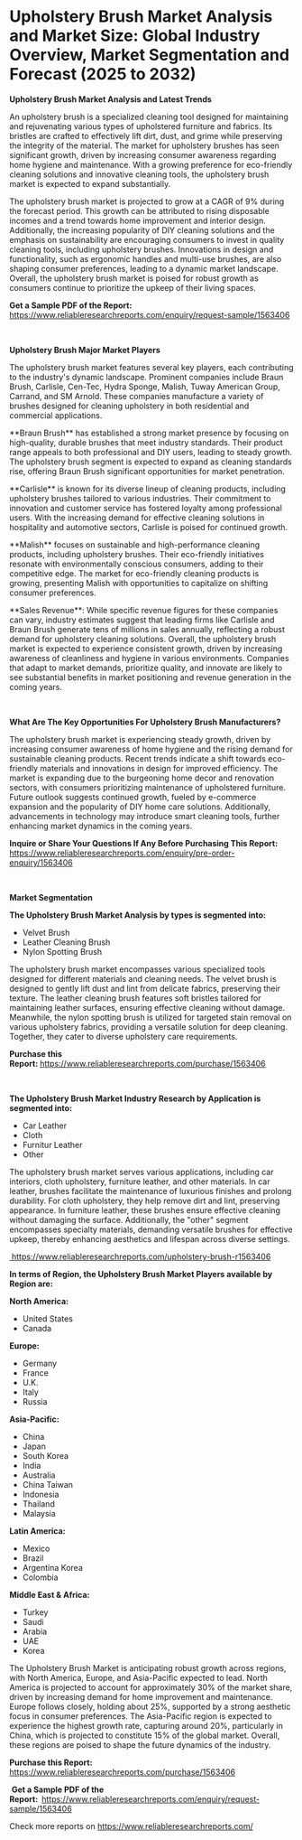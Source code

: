 <p><h1>Upholstery Brush Market Analysis and Market Size: Global Industry Overview, Market Segmentation and Forecast (2025 to 2032)</h1></p><p><strong>Upholstery Brush Market Analysis and Latest Trends</strong></p>
<p><p>An upholstery brush is a specialized cleaning tool designed for maintaining and rejuvenating various types of upholstered furniture and fabrics. Its bristles are crafted to effectively lift dirt, dust, and grime while preserving the integrity of the material. The market for upholstery brushes has seen significant growth, driven by increasing consumer awareness regarding home hygiene and maintenance. With a growing preference for eco-friendly cleaning solutions and innovative cleaning tools, the upholstery brush market is expected to expand substantially.</p><p>The upholstery brush market is projected to grow at a CAGR of 9% during the forecast period. This growth can be attributed to rising disposable incomes and a trend towards home improvement and interior design. Additionally, the increasing popularity of DIY cleaning solutions and the emphasis on sustainability are encouraging consumers to invest in quality cleaning tools, including upholstery brushes. Innovations in design and functionality, such as ergonomic handles and multi-use brushes, are also shaping consumer preferences, leading to a dynamic market landscape. Overall, the upholstery brush market is poised for robust growth as consumers continue to prioritize the upkeep of their living spaces.</p></p>
<p><strong>Get a Sample PDF of the Report:&nbsp;</strong> <a href="https://www.reliableresearchreports.com/enquiry/request-sample/1563406?utm_campaign=2185&utm_medium=2&utm_source=Github&utm_content=ia&utm_term=09022025&utm_id=upholstery-brush">https://www.reliableresearchreports.com/enquiry/request-sample/1563406</a></p>
<p>&nbsp;</p>
<p><strong>Upholstery Brush Major Market Players</strong></p>
<p><p>The upholstery brush market features several key players, each contributing to the industry's dynamic landscape. Prominent companies include Braun Brush, Carlisle, Cen-Tec, Hydra Sponge, Malish, Tuway American Group, Carrand, and SM Arnold. These companies manufacture a variety of brushes designed for cleaning upholstery in both residential and commercial applications.</p><p>**Braun Brush** has established a strong market presence by focusing on high-quality, durable brushes that meet industry standards. Their product range appeals to both professional and DIY users, leading to steady growth. The upholstery brush segment is expected to expand as cleaning standards rise, offering Braun Brush significant opportunities for market penetration.</p><p>**Carlisle** is known for its diverse lineup of cleaning products, including upholstery brushes tailored to various industries. Their commitment to innovation and customer service has fostered loyalty among professional users. With the increasing demand for effective cleaning solutions in hospitality and automotive sectors, Carlisle is poised for continued growth.</p><p>**Malish** focuses on sustainable and high-performance cleaning products, including upholstery brushes. Their eco-friendly initiatives resonate with environmentally conscious consumers, adding to their competitive edge. The market for eco-friendly cleaning products is growing, presenting Malish with opportunities to capitalize on shifting consumer preferences.</p><p>**Sales Revenue**: While specific revenue figures for these companies can vary, industry estimates suggest that leading firms like Carlisle and Braun Brush generate tens of millions in sales annually, reflecting a robust demand for upholstery cleaning solutions. Overall, the upholstery brush market is expected to experience consistent growth, driven by increasing awareness of cleanliness and hygiene in various environments. Companies that adapt to market demands, prioritize quality, and innovate are likely to see substantial benefits in market positioning and revenue generation in the coming years.</p></p>
<p>&nbsp;</p>
<p><strong>What Are The Key Opportunities For Upholstery Brush Manufacturers?</strong></p>
<p><p>The upholstery brush market is experiencing steady growth, driven by increasing consumer awareness of home hygiene and the rising demand for sustainable cleaning products. Recent trends indicate a shift towards eco-friendly materials and innovations in design for improved efficiency. The market is expanding due to the burgeoning home decor and renovation sectors, with consumers prioritizing maintenance of upholstered furniture. Future outlook suggests continued growth, fueled by e-commerce expansion and the popularity of DIY home care solutions. Additionally, advancements in technology may introduce smart cleaning tools, further enhancing market dynamics in the coming years.</p></p>
<p><strong>Inquire or Share Your Questions If Any Before Purchasing This Report:</strong> <a href="https://www.reliableresearchreports.com/enquiry/pre-order-enquiry/1563406?utm_campaign=2185&utm_medium=2&utm_source=Github&utm_content=ia&utm_term=09022025&utm_id=upholstery-brush">https://www.reliableresearchreports.com/enquiry/pre-order-enquiry/1563406</a></p>
<p>&nbsp;</p>
<p><strong>Market Segmentation</strong></p>
<p><strong>The Upholstery Brush Market Analysis by types is segmented into:</strong></p>
<p><ul><li>Velvet Brush</li><li>Leather Cleaning Brush</li><li>Nylon Spotting Brush</li></ul></p>
<p><p>The upholstery brush market encompasses various specialized tools designed for different materials and cleaning needs. The velvet brush is designed to gently lift dust and lint from delicate fabrics, preserving their texture. The leather cleaning brush features soft bristles tailored for maintaining leather surfaces, ensuring effective cleaning without damage. Meanwhile, the nylon spotting brush is utilized for targeted stain removal on various upholstery fabrics, providing a versatile solution for deep cleaning. Together, they cater to diverse upholstery care requirements.</p></p>
<p><strong>Purchase this Report:&nbsp;</strong><a href="https://www.reliableresearchreports.com/purchase/1563406?utm_campaign=2185&utm_medium=2&utm_source=Github&utm_content=ia&utm_term=09022025&utm_id=upholstery-brush">https://www.reliableresearchreports.com/purchase/1563406</a></p>
<p>&nbsp;</p>
<p><strong>The Upholstery Brush Market Industry Research by Application is segmented into:</strong></p>
<p><ul><li>Car Leather</li><li>Cloth</li><li>Furnitur Leather</li><li>Other</li></ul></p>
<p><p>The upholstery brush market serves various applications, including car interiors, cloth upholstery, furniture leather, and other materials. In car leather, brushes facilitate the maintenance of luxurious finishes and prolong durability. For cloth upholstery, they help remove dirt and lint, preserving appearance. In furniture leather, these brushes ensure effective cleaning without damaging the surface. Additionally, the "other" segment encompasses specialty materials, demanding versatile brushes for effective upkeep, thereby enhancing aesthetics and lifespan across diverse settings.</p></p>
<p><a href="https://www.reliableresearchreports.com/upholstery-brush-r1563406?utm_campaign=2185&utm_medium=2&utm_source=Github&utm_content=ia&utm_term=09022025&utm_id=upholstery-brush">&nbsp;https://www.reliableresearchreports.com/upholstery-brush-r1563406</a></p>
<p><strong>In terms of Region, the Upholstery Brush Market Players available by Region are:</strong></p>
<p>
    <p> <strong> North America: </strong>
        <ul>
            <li>United States</li>
            <li>Canada</li>
        </ul>
        </p> 
    <p> <strong> Europe: </strong>
        <ul>
            <li>Germany</li>
            <li>France</li>
            <li>U.K.</li>
            <li>Italy</li>
            <li>Russia</li>
        </ul>
        </p> 
    <p> <strong> Asia-Pacific: </strong>
        <ul>
            <li>China</li>
            <li>Japan</li>
            <li>South Korea</li>
            <li>India</li>
            <li>Australia</li>
            <li>China Taiwan</li>
            <li>Indonesia</li>
            <li>Thailand</li>
            <li>Malaysia</li>
        </ul>
        </p> 
    <p> <strong> Latin America: </strong>
        <ul>
            <li>Mexico</li>
            <li>Brazil</li>
            <li>Argentina Korea</li>
            <li>Colombia</li>
        </ul>
        </p> 
    <p> <strong> Middle East & Africa: </strong>
        <ul>
            <li>Turkey</li>
            <li>Saudi</li>
            <li>Arabia</li>
            <li>UAE</li>
            <li>Korea</li>
        </ul>
    </p>
    </p>
<p><p>The Upholstery Brush Market is anticipating robust growth across regions, with North America, Europe, and Asia-Pacific expected to lead. North America is projected to account for approximately 30% of the market share, driven by increasing demand for home improvement and maintenance. Europe follows closely, holding about 25%, supported by a strong aesthetic focus in consumer preferences. The Asia-Pacific region is expected to experience the highest growth rate, capturing around 20%, particularly in China, which is projected to constitute 15% of the global market. Overall, these regions are poised to shape the future dynamics of the industry.</p></p>
<p><strong>Purchase this Report: </strong><a href="https://www.reliableresearchreports.com/purchase/1563406?utm_campaign=2185&utm_medium=2&utm_source=Github&utm_content=ia&utm_term=09022025&utm_id=upholstery-brush">https://www.reliableresearchreports.com/purchase/1563406</a></p>
<p>&nbsp;<strong>Get a Sample PDF of the Report:&nbsp;&nbsp;</strong><a href="https://www.reliableresearchreports.com/enquiry/request-sample/1563406?utm_campaign=2185&utm_medium=2&utm_source=Github&utm_content=ia&utm_term=09022025&utm_id=upholstery-brush">https://www.reliableresearchreports.com/enquiry/request-sample/1563406</a></p>
<p><strong></strong></p>
<p>Check more reports on <a href="https://www.reliableresearchreports.com/?utm_campaign=2185&utm_medium=2&utm_source=Github&utm_content=ia&utm_term=09022025&utm_id=upholstery-brush">https://www.reliableresearchreports.com/</a></p>